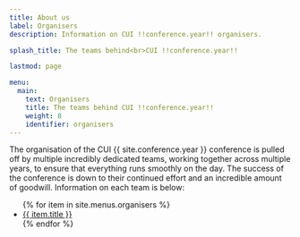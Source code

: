 ```yaml
---
title: About us
label: Organisers
description: Information on CUI !!conference.year!! organisers.

splash_title: The teams behind<br>CUI !!conference.year!!

lastmod: page

menu:
  main:
    text: Organisers
    title: The teams behind CUI !!conference.year!!
    weight: 8
    identifier: organisers
---
```


<p>
    The organisation of the CUI {{ site.conference.year }} conference is pulled off by multiple incredibly dedicated teams, working together across multiple years, to ensure that everything runs smoothly on the day. The success of the conference is down to their continued effort and an incredible amount of goodwill. Information on each team is below:
</p>

<ul>
{% for item in site.menus.organisers %}
    <li class="{% if item.sep_before %}pt-3{% endif %}">
        <a class="" href="{{ item.url | absolute_url }}" title="{{ item.alt | escape | replace: "!!conference.year!!", site.conference.year | replace: "!!conference.location!!", site.conference.location | replace: "!!conference.dates!!", site.conference.dates }}">
            {{ item.title }}
        </a>
    </li>
{% endfor %}
</ul>
